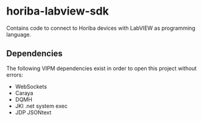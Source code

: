 # horiba-labview-sdk
Contains code to connect to Horiba devices with LabVIEW as programming language.

## Dependencies
The following VIPM dependencies exist in order to open this project without errors:
- WebSockets
- Caraya
- DQMH
- JKI .net system exec
- JDP JSONtext